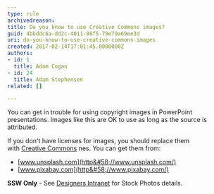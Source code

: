 ```yaml
---
type: rule
archivedreason: 
title: Do you know to use Creative Commons images?
guid: 4bbddc6a-dd2c-4011-88f5-79e79a69ee3d
uri: do-you-know-to-use-creative-commons-images
created: 2017-02-14T17:01:45.0000000Z
authors:
- id: 1
  title: Adam Cogan
- id: 24
  title: Adam Stephensen
related: []

---
```


You can get in trouble for using copyright images in PowerPoint presentations. Images like this are OK to use as long as the source is attributed.

<!--endintro-->

If you don't have licenses for images, you should replace them with [Creative Commons](https&#58;//en.wikipedia.org/wiki/Creative_Commons) nes. You can get them from:

* [www.unsplash.com](http&#58;//www.unsplash.com/)
* [www.pixabay.com](http&#58;//www.pixabay.com/)


**SSW Only** - See [Designers Intranet](https&#58;//intranet.ssw.com.au/designers/Pages/default.aspx) for Stock Photos details.
